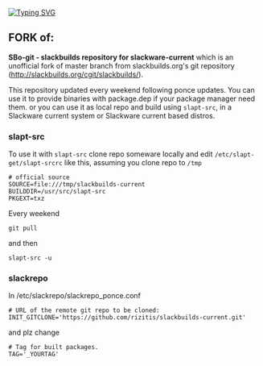 [![Typing SVG](https://readme-typing-svg.herokuapp.com?font=PT+Serif&pause=1000&random=true&width=435&lines=LONG+LIVE+SLACKWARE+1993-2023;ONES+YOU+GO+SLACK+YOU+NEVER+GO+BACK;Keep+It+Simple+Stupid;Slackware+Intelligent+)](https://git.io/typing-svg)
## FORK of: 

**SBo-git - slackbuilds repository for slackware-current**
which is an unofficial fork of master branch from slackbuilds.org's
git repository (http://slackbuilds.org/cgit/slackbuilds/).

This repository updated every weekend following ponce updates.
You can use it to provide binaries with package.dep if your package manager need them.
or you can use it as local repo and build using `slapt-src`, in a Slackware current system or Slackware current based distros.
### slapt-src
To use it with `slapt-src` clone repo someware locally and edit `/etc/slapt-get/slapt-srcrc` like this, assuming you clone repo to `/tmp`
```
# official source
SOURCE=file:///tmp/slackbuilds-current
BUILDDIR=/usr/src/slapt-src
PKGEXT=txz
```
Every weekend 
```
git pull
```
and then 
```
slapt-src -u
``` 
### slackrepo

In /etc/slackrepo/slackrepo_ponce.conf

```
# URL of the remote git repo to be cloned:
INIT_GITCLONE='https://github.com/rizitis/slackbuilds-current.git'
```
and plz change 
```
# Tag for built packages.
TAG='_YOURTAG'
```
